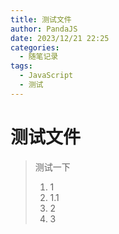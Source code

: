```yaml
---
title: 测试文件
author: PandaJS
date: 2023/12/21 22:25
categories:
  - 随笔记录
tags:
  - JavaScript
  - 测试
---
```


# 测试文件

> 测试一下
>
> 1. 1
> 1. 1.1
> 1. 2
> 1. 3
